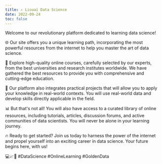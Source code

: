 ```yaml
---
title: ✍️ Liouaï Data Science
date: 2022-09-24
toc: false
---
```


Welcome to our revolutionary platform dedicated to learning data science!

🌐 Our site offers you a unique learning path, incorporating the most powerful resources from the internet to help you master the art of data science.

💼 Explore high-quality online courses, carefully selected by our experts, from the best universities and research institutes worldwide. We have gathered the best resources to provide you with comprehensive and cutting-edge education.

🚀 Our platform also integrates practical projects that will allow you to apply your knowledge in real-world contexts. You will use real-world data and develop skills directly applicable in the field.

📊 But that's not all! You will also have access to a curated library of online resources, including tutorials, articles, discussion forums, and active communities of data scientists. You will never be alone in your learning journey.

🔥 Ready to get started? Join us today to harness the power of the internet and propel yourself into an exciting career in data science. Your future begins here, with us! 

💻📈🌟 #DataScience #OnlineLearning #GoldenData
